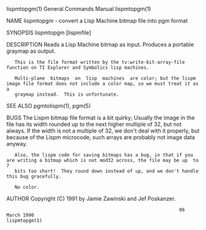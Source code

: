 lispmtopgm(1)                                                 General Commands Manual                                                lispmtopgm(1)

NAME
       lispmtopgm - convert a Lisp Machine bitmap file into pgm format

SYNOPSIS
       lispmtopgm [lispmfile]

DESCRIPTION
       Reads a Lisp Machine bitmap as input.  Produces a portable graymap as output.

       This is the file format written by the tv:write-bit-array-file function on TI Explorer and Symbolics lisp machines.

       Multi-plane  bitmaps  on  lisp  machines  are color; but the lispm image file format does not include a color map, so we must treat it as a
       graymap instead.  This is unfortunate.

SEE ALSO
       pgmtolispm(1), pgm(5)

BUGS
       The Lispm bitmap file format is a bit quirky;  Usually the image in the file has its width rounded up to the next higher  multiple  of  32,
       but  not always.  If the width is not a multiple of 32, we don't deal with it properly, but because of the Lispm microcode, such arrays are
       probably not image data anyway.

       Also, the lispm code for saving bitmaps has a bug, in that if you are writing a bitmap which is not mod32 across, the file may be up  to  7
       bits too short!  They round down instead of up, and we don't handle this bug gracefully.

       No color.

AUTHOR
       Copyright (C) 1991 by Jamie Zawinski and Jef Poskanzer.

                                                                   06 March 1990                                                     lispmtopgm(1)
